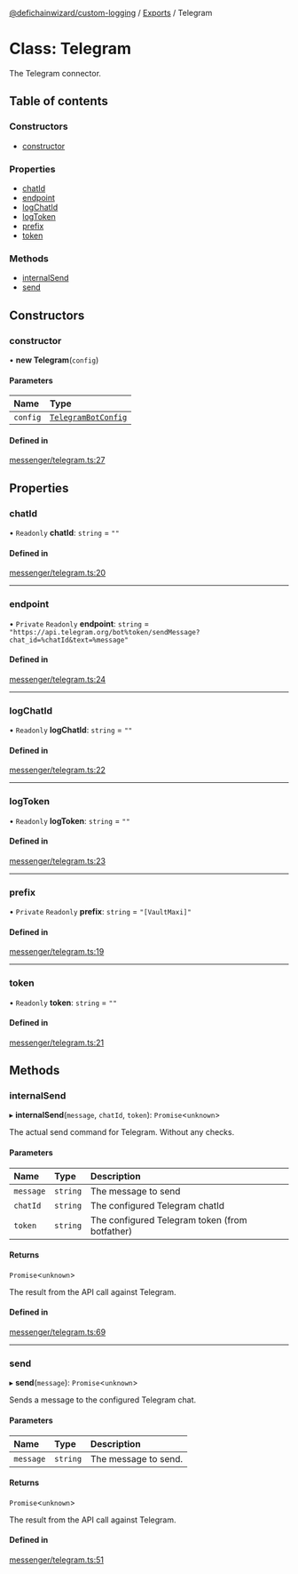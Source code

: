 [@defichainwizard/custom-logging](../README.md) / [Exports](../modules.md) / Telegram

# Class: Telegram

The Telegram connector.

## Table of contents

### Constructors

- [constructor](Telegram.md#constructor)

### Properties

- [chatId](Telegram.md#chatid)
- [endpoint](Telegram.md#endpoint)
- [logChatId](Telegram.md#logchatid)
- [logToken](Telegram.md#logtoken)
- [prefix](Telegram.md#prefix)
- [token](Telegram.md#token)

### Methods

- [internalSend](Telegram.md#internalsend)
- [send](Telegram.md#send)

## Constructors

### constructor

• **new Telegram**(`config`)

#### Parameters

| Name | Type |
| :------ | :------ |
| `config` | [`TelegramBotConfig`](../interfaces/TelegramBotConfig.md) |

#### Defined in

[messenger/telegram.ts:27](https://github.com/DeFiChain-Wizard/custom-logging/blob/a5d065b/src/messenger/telegram.ts#L27)

## Properties

### chatId

• `Readonly` **chatId**: `string` = `""`

#### Defined in

[messenger/telegram.ts:20](https://github.com/DeFiChain-Wizard/custom-logging/blob/a5d065b/src/messenger/telegram.ts#L20)

___

### endpoint

• `Private` `Readonly` **endpoint**: `string` = `"https://api.telegram.org/bot%token/sendMessage?chat_id=%chatId&text=%message"`

#### Defined in

[messenger/telegram.ts:24](https://github.com/DeFiChain-Wizard/custom-logging/blob/a5d065b/src/messenger/telegram.ts#L24)

___

### logChatId

• `Readonly` **logChatId**: `string` = `""`

#### Defined in

[messenger/telegram.ts:22](https://github.com/DeFiChain-Wizard/custom-logging/blob/a5d065b/src/messenger/telegram.ts#L22)

___

### logToken

• `Readonly` **logToken**: `string` = `""`

#### Defined in

[messenger/telegram.ts:23](https://github.com/DeFiChain-Wizard/custom-logging/blob/a5d065b/src/messenger/telegram.ts#L23)

___

### prefix

• `Private` `Readonly` **prefix**: `string` = `"[VaultMaxi]"`

#### Defined in

[messenger/telegram.ts:19](https://github.com/DeFiChain-Wizard/custom-logging/blob/a5d065b/src/messenger/telegram.ts#L19)

___

### token

• `Readonly` **token**: `string` = `""`

#### Defined in

[messenger/telegram.ts:21](https://github.com/DeFiChain-Wizard/custom-logging/blob/a5d065b/src/messenger/telegram.ts#L21)

## Methods

### internalSend

▸ **internalSend**(`message`, `chatId`, `token`): `Promise`<`unknown`\>

The actual send command for Telegram. Without any checks.

#### Parameters

| Name | Type | Description |
| :------ | :------ | :------ |
| `message` | `string` | The message to send |
| `chatId` | `string` | The configured Telegram chatId |
| `token` | `string` | The configured Telegram token (from botfather) |

#### Returns

`Promise`<`unknown`\>

The result from the API call against Telegram.

#### Defined in

[messenger/telegram.ts:69](https://github.com/DeFiChain-Wizard/custom-logging/blob/a5d065b/src/messenger/telegram.ts#L69)

___

### send

▸ **send**(`message`): `Promise`<`unknown`\>

Sends a message to the configured Telegram chat.

#### Parameters

| Name | Type | Description |
| :------ | :------ | :------ |
| `message` | `string` | The message to send. |

#### Returns

`Promise`<`unknown`\>

The result from the API call against Telegram.

#### Defined in

[messenger/telegram.ts:51](https://github.com/DeFiChain-Wizard/custom-logging/blob/a5d065b/src/messenger/telegram.ts#L51)
